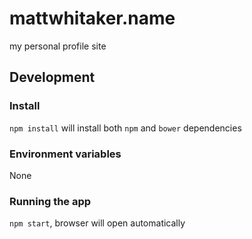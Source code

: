 # mattwhitaker.name
my personal profile site

## Development

### Install

`npm install` will install both `npm` and `bower` dependencies

### Environment variables

None

### Running the app

`npm start`, browser will open automatically